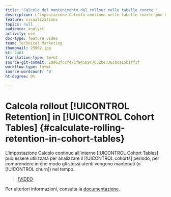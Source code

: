 ```yaml
---
title: 'Calcolo del mantenimento del rollout nelle tabelle coorte '
description: L’impostazione Calcolo continuo nelle tabelle coorte può essere utilizzata per analizzare il periodo di validità delle coorti, per comprendere in che modo gli stessi utenti vengono mantenuti (o ridotti) nel tempo.
feature: visualizations
topics: null
audience: analyst
activity: use
doc-type: feature video
team: Technical Marketing
thumbnail: 25962.jpg
kt: 2481
translation-type: tm+mt
source-git-commit: 29d63fccf471f94569c7632be3361bca15b1ff3f
workflow-type: tm+mt
source-wordcount: '0'
ht-degree: 0%

---
```



# Calcola rollout [!UICONTROL Retention] in [!UICONTROL Cohort Tables] {#calculate-rolling-retention-in-cohort-tables}

L&#39;impostazione Calcolo continuo all&#39;interno [!UICONTROL Cohort Tables] può essere utilizzata per analizzare il [!UICONTROL cohorts] periodo, per comprendere in che modo gli stessi utenti vengono mantenuti (o [!UICONTROL churn]) nel tempo.

>[!VIDEO](https://video.tv.adobe.com/v/25962/?quality=12)

Per ulteriori informazioni, consulta la [documentazione](https://marketing.adobe.com/resources/help/it_IT/analytics/analysis-workspace/cohort_analysis.html).
